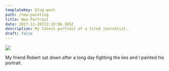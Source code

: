 ```yaml
---
templateKey: blog-post
path: /new-painting
title: New Portrait
date: 2017-12-26T22:19:06.365Z
description: My latest portrait of a tired journalist.
draft: false
---
```

![](/img/kemerson_0228.jpg)

My friend Robert sat down after a long day fighting the lies and I painted his portrait.
